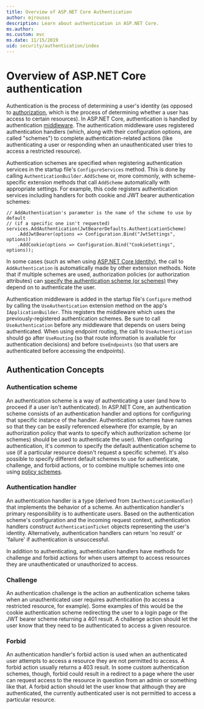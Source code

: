 ```yaml
---
title: Overview of ASP.NET Core Authentication
author: mjrousos
description: Learn about authentication in ASP.NET Core.
ms.author: 
ms.custom: mvc
ms.date: 11/15/2019
uid: security/authentication/index
---
```

# Overview of ASP.NET Core authentication

Authentication is the process of determining a user's identity (as opposed to [authorization](xref:security/authorization/introduction), which is the process of determining whether a user has access to certain resources). In ASP.NET Core, authentication is handled by authentication [middleware](xref:fundamentals/middleware/index). The authentication middleware uses registered authentication handlers (which, along with their configuration options, are called "schemes") to complete authentication-related actions (like authenticating a user or responding when an unauthenticated user tries to access a restricted resource).

Authentication schemes are specified when registering authentication services in the startup file's `ConfigureServices` method. This is done by calling `AuthenticationBuilder.AddScheme` or, more commonly, with scheme-specific extension methods that call `AddScheme` automatically with appropriate settings. For example, this code registers authentication services including handlers for both cookie and JWT bearer authentication schemes:

```CSharp
// AddAuthentication's parameter is the name of the scheme to use by default
// (if a specific one isn't requested)
services.AddAuthentication(JwtBearerDefaults.AuthenticationScheme)
    .AddJwtBearer(options => Configuration.Bind("JwtSettings", options))
    .AddCookie(options => Configuration.Bind("CookieSettings", options));
```

In some cases (such as when using [ASP.NET Core Identity](xref:security/authentication/identity)), the call to `AddAuthentication` is automatically made by other extension methods. Note that if multiple schemes are used, authorization policies (or authorization attributes) can [specify the authentication scheme (or schemes)](xref:security/authorization/limitingidentitybyscheme) they depend on to authenticate the user.

Authentication middleware is added in the startup file's `Configure` method by calling the `UseAuthentication` extension method on the app's `IApplicationBuilder`. This registers the  middleware which uses the previously-registered authentication schemes. Be sure to call `UseAuthentication` before any middleware that depends on users being authenticated. When using endpoint routing, the call to `UseAuthentication` should go after `UseRouting` (so that route information is available for authentication decisions) and before `UseEndpoints` (so that users are authenticated before accessing the endpoints).

## Authentication Concepts

### Authentication scheme

An authentication scheme is a way of authenticating a user (and how to proceed if a user isn't authenticated). In ASP.NET Core, an authentication scheme consists of an authentication handler and options for configuring that specific instance of the handler. Authentication schemes have names so that they can be easily referenced elsewhere (for example, by an authorization policy that wants to specify which authorization scheme (or schemes) should be used to authenticate the user). When configuring authentication, it's common to specify the default authentication scheme to use (if a particular resource doesn't request a specific scheme). It's also possible to specify different default schemes to use for authenticate, challenge, and forbid actions, or to combine multiple schemes into one using [policy schemes](xref:security/authentication/policyschemes).

### Authentication handler

An authentication handler is a type (derived from `IAuthenticationHandler`) that implements the behavior of a scheme. An authentication handler's primary responsibility is to authenticate users. Based on the authentication scheme's configuration and the incoming request context, authentication handlers construct `AuthenticationTicket` objects representing the user's identity. Alternatively, authentication handlers can return 'no result' or 'failure' if authentication is unsuccessful.

In addition to authenticating, authentication handlers have methods for challenge and forbid actions for when users attempt to access resources they are unauthenticated or unauthorized to access.

### Challenge

An authentication challenge is the action an authentication scheme takes when an unauthenticated user requires authentication (to access a restricted resource, for example). Some examples of this would be the cookie authentication scheme redirecting the user to a login page or the JWT bearer scheme returning a 401 result. A challenge action should let the user know that they need to be authenticated to access a given resource.

### Forbid

An authentication handler's forbid action is used when an authenticated user attempts to access a resource they are not permitted to access. A forbid action usually returns a 403 result. In some custom authentication schemes, though, forbid could result in a redirect to a page where the user can request access to the resource in question from an admin or something like that. A forbid action should let the user know that although they are authenticated, the currently authenticated user is not permitted to access a particular resource.
